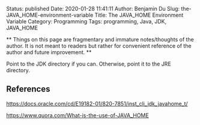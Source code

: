 Status: published
Date: 2020-01-28 11:41:11
Author: Benjamin Du
Slug: the-JAVA_HOME-environment-variable
Title: The JAVA_HOME Environment Variable
Category: Programming
Tags: programming, Java, JDK, JAVA_HOME

**
Things on this page are fragmentary and immature notes/thoughts of the author.
It is not meant to readers but rather for convenient reference of the author and future improvement.
**


Point to the JDK directory if you can.
Otherwise, point it to the JRE directory.

## References

https://docs.oracle.com/cd/E19182-01/820-7851/inst_cli_jdk_javahome_t/

https://www.quora.com/What-is-the-use-of-JAVA_HOME
